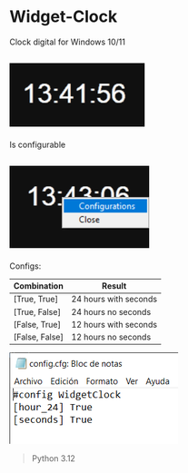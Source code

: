 # Widget-Clock

Clock digital for Windows 10/11

![alt clock](1.png)
---
Is configurable

![alt menu](2.png)
---
Configs:

|Combination|Result|
|-----------|------|
|[True, True]| 24 hours with seconds|
|[True, False]| 24 hours no seconds|
|[False, True]| 12 hours with seconds|
|[False, False]| 12 hours no seconds|

![alt configs](3.png)

> Python 3.12